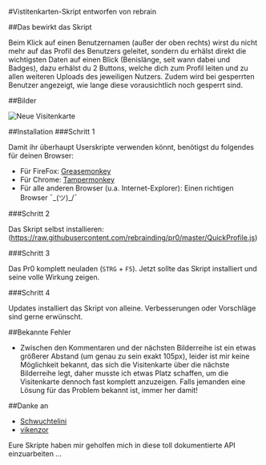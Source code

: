 #Vistitenkarten-Skript
entworfen von rebrain

##Das bewirkt das Skript

Beim Klick auf einen Benutzernamen (außer der oben rechts) wirst du nicht mehr auf das Profil des Benutzers geleitet, sondern
du erhälst direkt die wichtigsten Daten auf einen Blick (Benislänge, seit wann dabei und Badges), dazu erhälst du 2 Buttons,
welche dich zum Profil leiten und zu allen weiteren Uploads des jeweiligen Nutzers. Zudem wird bei gesperrten Benutzer
angezeigt, wie lange diese vorausichtlich noch gesperrt sind.

##Bilder

![Neue Visitenkarte](https://cloud.githubusercontent.com/assets/12076656/7306253/2584dc36-ea04-11e4-9966-7cd45c73ecc7.png)

##Installation
###Schritt 1

Damit ihr überhaupt Userskripte verwenden könnt, benötigst du folgendes für deinen Browser:

* Für FireFox: [Greasemonkey](https://addons.mozilla.org/de/firefox/addon/greasemonkey/) 
* Für Chrome: [Tampermonkey](https://chrome.google.com/webstore/detail/tampermonkey/dhdgffkkebhmkfjojejmpbldmpobfkfo?hl=de) 
* Für alle anderen Browser (u.a. Internet-Explorer): Einen richtigen Browser ¯\_(ツ)_/¯ 

###Schritt 2

Das Skript selbst installieren:
(https://raw.githubusercontent.com/rebrainding/pr0/master/QuickProfile.js)

###Schritt 3

Das Pr0 komplett neuladen (`STRG` + `F5`). Jetzt sollte das Skript installiert und seine volle Wirkung zeigen.

###Schritt 4

Updates installiert das Skript von alleine. Verbesserungen oder Vorschläge sind gerne erwünscht.

##Bekannte Fehler

* Zwischen den Kommentaren und der nächsten Bilderreihe ist ein etwas größerer Abstand (um genau zu sein exakt 105px),
leider ist mir keine Möglichkeit bekannt, das sich die Visitenkarte über die nächste Bilderreihe legt, daher musste
ich etwas Platz schaffen, um die Visitenkarte dennoch fast komplett anzuzeigen. Falls jemanden eine Lösung für das Problem
bekannt ist, immer her damit!

##Danke an

* [Schwuchtelini](http://pr0gramm.com/user/Schwuchtelini)
* [vikenzor](http://pr0gramm.com/user/vikenzor)

Eure Skripte haben mir geholfen mich in diese toll dokumentierte API einzuarbeiten ...

